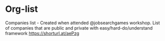 # Org-list
Companies list - Created when attended @jobsearchgames workshop.
List of companies that are public and private with easy/hard-do/understand framework https://shorturl.at/aePzg 

